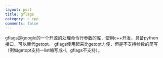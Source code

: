 ```yaml
---
layout: post
title: gflags
category: c_cpp
comments: false
---
```


gflags是google的一个开源的处理命令行参数的库，使用c++开发，具备python接口，可以替代getopt。
gflags使用起来比getopt方便，但是不支持参数的简写（例如getopt支持--list缩写成-l，gflags不支持）。
